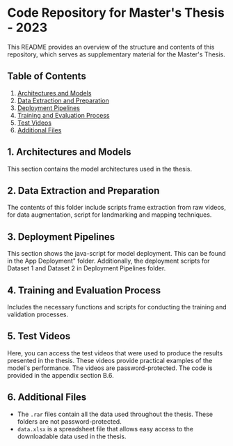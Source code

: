 # Code Repository for Master's Thesis - 2023

This README provides an overview of the structure and contents of this repository, which serves as supplementary material for the Master's Thesis.

## Table of Contents

1. [Architectures and Models](https://github.com/abb94/code_appendices/tree/main/Architectures%20of%20models)
2. [Data Extraction and Preparation](https://github.com/abb94/code_appendices/tree/main/Data%20extraction%20and%20preparation)
3. [Deployment Pipelines](https://github.com/abb94/code_appendices/tree/main/Deployment%20pipelines)
4. [Training and Evaluation Process](https://github.com/abb94/code_appendices/tree/main/Training%20and%20evaluation%20process)
5. [Test Videos](https://github.com/abb94/code_appendices/tree/main/test%20videos)
6. [Additional Files](#additional-files)

## 1. Architectures and Models
This section contains the model architectures used in the thesis. 

## 2. Data Extraction and Preparation
The contents of this folder include scripts frame extraction from raw videos, for data augmentation, script for landmarking and mapping techniques. 


## 3. Deployment Pipelines
This section shows the java-script for model deployment. This can be found in the App Deployment" folder. 
Additionally, the deployment scripts for Dataset 1 and Dataset 2 in Deployment Pipelines folder. 

## 4. Training and Evaluation Process
Includes the necessary functions and scripts for conducting the training and validation processes.

## 5. Test Videos
Here, you can access the test videos that were used to produce the results presented in the thesis. These videos provide practical examples of the model's performance. The videos are password-protected. The code is provided in the appendix section B.6. 

## 6. Additional Files
- The `.rar` files contain all the data used throughout the thesis. These folders are not password-protected. 
- `data.xlsx` is a spreadsheet file that allows easy access to the downloadable data used in the thesis.
